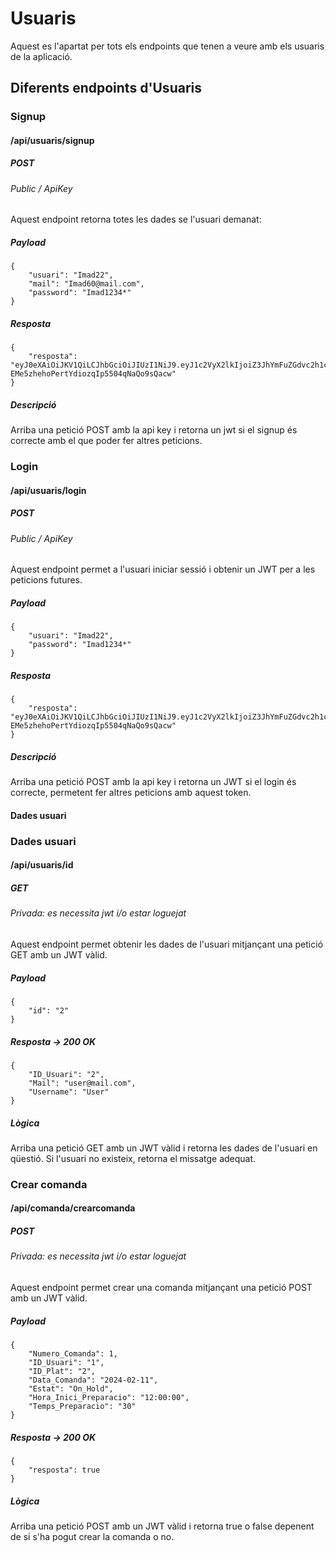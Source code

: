 # Usuaris

Aquest es l'apartat per tots els endpoints que tenen a veure amb els usuaris de la aplicació.

## Diferents endpoints d'Usuaris

### Signup
#### /api/usuaris/signup
##### POST
###### Public / ApiKey

Aquest endpoint retorna totes les dades se l'usuari demanat:
##### Payload
```
{
    "usuari": "Imad22",
    "mail": "Imad60@mail.com",
    "password": "Imad1234*"
}
```
##### Resposta
```
{
    "resposta": "eyJ0eXAiOiJKV1QiLCJhbGciOiJIUzI1NiJ9.eyJ1c2VyX2lkIjoiZ3JhYmFuZGdvc2h1c2hpQGdtYWlsLmNvbSIsInVzZXJuYW1lIjoiYWRtaW4iLCJleHAiOm51bGx9.lWqU3z-EMe5zhehoPertYdiozqIp5504qNaQo9sQacw"
}
```
##### Descripció

Arriba una petició POST amb la api key i retorna un jwt si el signup és correcte amb el que poder fer altres peticions.

### Login
#### /api/usuaris/login
##### POST
###### Public / ApiKey

Aquest endpoint permet a l'usuari iniciar sessió i obtenir un JWT per a les peticions futures.
##### Payload
```
{
    "usuari": "Imad22",
    "password": "Imad1234*"
}
```
##### Resposta
```
{
    "resposta": "eyJ0eXAiOiJKV1QiLCJhbGciOiJIUzI1NiJ9.eyJ1c2VyX2lkIjoiZ3JhYmFuZGdvc2h1c2hpQGdtYWlsLmNvbSIsInVzZXJuYW1lIjoiYWRtaW4iLCJleHAiOm51bGx9.lWqU3z-EMe5zhehoPertYdiozqIp5504qNaQo9sQacw"
}
```
##### Descripció

Arriba una petició POST amb la api key i retorna un JWT si el login és correcte, permetent fer altres peticions amb aquest token.


#### Dades usuari

### Dades usuari
#### /api/usuaris/id
##### GET
###### Privada: es necessita jwt i/o estar loguejat

Aquest endpoint permet obtenir les dades de l'usuari mitjançant una petició GET amb un JWT vàlid.
##### Payload
```
{
    "id": "2"
}
```
##### Resposta -> 200 OK
```
{
    "ID_Usuari": "2",
    "Mail": "user@mail.com",
    "Username": "User"
}
```

##### Lògica
Arriba una petició GET amb un JWT vàlid i retorna les dades de l'usuari en qüestió. Si l'usuari no existeix, retorna el missatge adequat.

### Crear comanda
#### /api/comanda/crearcomanda
##### POST
###### Privada: es necessita jwt i/o estar loguejat

Aquest endpoint permet crear una comanda mitjançant una petició POST amb un JWT vàlid.
##### Payload
```
{
    "Numero_Comanda": 1,
    "ID_Usuari": "1",
    "ID_Plat": "2",
    "Data_Comanda": "2024-02-11",
    "Estat": "On_Hold",
    "Hora_Inici_Preparacio": "12:00:00",
    "Temps_Preparacio": "30"
}
```

##### Resposta -> 200 OK
```
{
    "resposta": true
}
```
##### Lògica
Arriba una petició POST amb un JWT vàlid i retorna true o false depenent de si s'ha pogut crear la comanda o no.